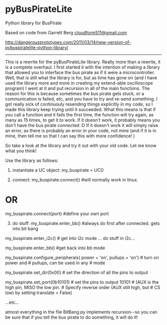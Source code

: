 # pyBusPirateLite
Python library for BusPirate

Based on code from Garrett Berg <cloudform511@gmail.com>

http://dangerousprototypes.com/2011/03/14/new-version-of-pybuspiratelite-python-library/

-------------------------

This is a rewrite for the pyBusPirateLite library.  Really more than a rewrite,
it is a complete overhaul.  I first started it with the intention of making a
library that allowed you to interface the bus pirate as if it were a microcontroller.
Well, that is still what the library is for, but as time has gone on (and I have used
the library more and more in creating my extend-able oscilloscope program) I went at
it and put recursion in all of the main functions.  The reason for this is because
sometimes the bus pirate gets stuck, or a communication is failed, etc, and you have
to try and re-send something.  I got really sick of continuouly resending things
explicitly in my code, so I made this library keep trying until it succeeded.
What this means is that if you call a function and it fails the first time,
the function will try again, as many as 15 times, to get it to work.  If it doesn't
work, it probably means you don't have the bus pirate connected :D  If it doesn't
work it will simply raise an error, as there is probably an error in your code,
not mine (and if it is in mine, then tell me so that I can say this with more
confidence! )

So take a look at the library and try it out with your old code.  Let me know what
you think!

Use the library as follows:

1) instantiate a UC object:
my_buspirate = UC()

2) connect:
my_buspirate.connect() 	#will normally work in linux.

# OR

my_buspirate.connect(port)	#define your own port

3) do stuff:
my_buspirate.enter_bb()		#always do first after connected.  gets into bit bang

my_buspirate.enter_i2c() # get into i2c mode
... do stuff in i2c...

my_buspirate.enter_bb() #get back into bb mode

my_buspirate.configure_peripherals(
		power = 'on', pullups = 'on') # turn on power and
									  # pullups, can be used in any
									  # mode

my_buspirate.set_dir(0x00) # set the direction of all the pins to output

my_buspirate.set_port(0b10101) # set the pins to output 10101
							   # (AUX is the high pin, MISO the low pin.
							   # Specify reverse order (AUX still high, but
							   # CS low) by setting translate = False)


...etc...

almost everything in the file BitBang.py implements recursion--so you can be sure that
if you tell the bus pirate to do something, it will do it!
